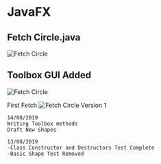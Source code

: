 # JavaFX

## Fetch Circle.java

![Fetch Circle](http://boldnobold.com/FetchCircle.gif)

## Toolbox GUI Added
![Fetch Circle](http://boldnobold.com/FetchTools.jpg)


First Fetch
![Fetch Circle Version 1](http://boldnobold.com/FetchCircle.JPG)
 
 
```
14/08/2019
Writing Toolbox methods
Draft New Shapes

13/08/2019
-Class Constructor and Destructors Test Complete
-Basic Shape Test Removed

```
